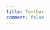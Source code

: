 ```yaml
---
title: Toolbar
comment: false
---
```


<EmailSubscription memo="Get notified when we complete this content and about much other important news." />